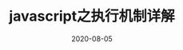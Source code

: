 ---
title: javascript之执行机制详解
date: '2020-08-05'
type: 技术
tags: javascript
note: javascript之执行机制详解
---
